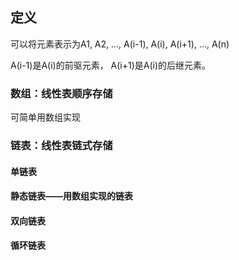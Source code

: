 ## 定义
  可以将元素表示为A1, A2, ..., A(i-1), A(i), A(i+1), ..., A(n)

  A(i-1)是A(i)的前驱元素， A(i+1)是A(i)的后继元素。

### 数组：线性表顺序存储
可简单用数组实现

### 链表：线性表链式存储
#### 单链表

#### 静态链表——用数组实现的链表

#### 双向链表

#### 循环链表




